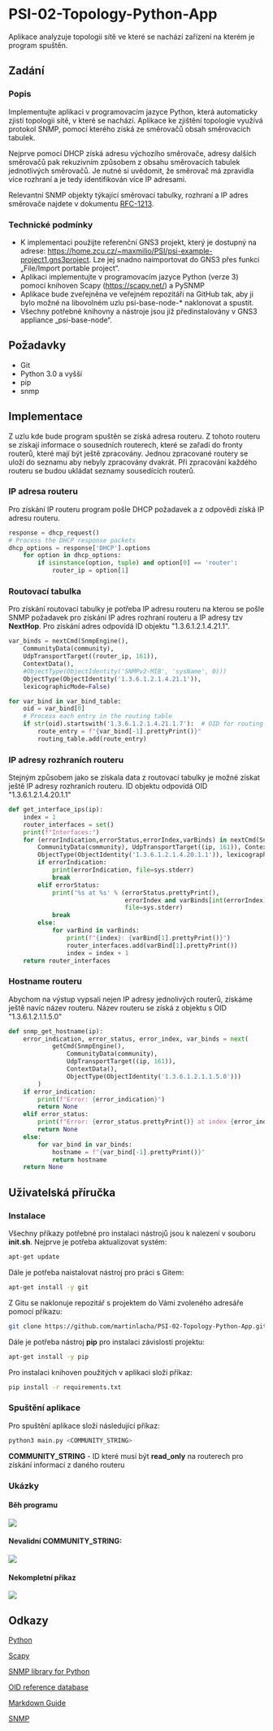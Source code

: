 # PSI-02-Topology-Python-App

Aplikace analyzuje topologii sítě ve které se nachází zařízení na kterém je program spuštěn.

## Zadání
### Popis
Implementujte aplikaci v programovacím jazyce Python, která automaticky zjistí
topologii sítě, v které se nachází. Aplikace ke zjištění topologie využívá protokol
SNMP, pomocí kterého získá ze směrovačů obsah směrovacích tabulek.

Nejprve pomocí DHCP získá adresu výchozího směrovače, adresy dalších směrovačů
pak rekuzivním způsobem z obsahu směrovacích tabulek jednotlivých směrovačů. Je
nutné si uvědomit, že směrovač má zpravidla více rozhraní a je tedy identifikován
více IP adresami.

Relevantní SNMP objekty týkající směrovací tabulky, rozhraní a IP adres směrovače
najdete v dokumentu [RFC-1213](https://bestmonitoringtools.com/mibdb/mibdb_search.php?mib=RFC1213-MIB). 

### Technické podmínky
- K implementaci použijte referenční GNS3 projekt, který je dostupný na
adrese: https://home.zcu.cz/~maxmilio/PSI/psi-example-project1.gns3project. Lze jej snadno naimportovat do GNS3 přes funkci „File/Import
portable project“.
- Aplikaci implementujte v programovacím jazyce Python (verze 3) pomocí
knihoven Scapy (https://scapy.net/) a PySNMP
- Aplikace bude zveřejněna ve veřejném repozitáři na GitHub tak, aby ji bylo
možné na libovolném uzlu psi-base-node-* naklonovat a spustit.
- Všechny potřebné knihovny a nástroje jsou již předinstalovány v GNS3
appliance „psi-base-node“. 

## Požadavky
- Git
- Python 3.0 a vyšší
- pip
- snmp

## Implementace

Z uzlu kde bude program spuštěn se získá adresa routeru. Z tohoto routeru se získají informace o sousedních routerech, které se zařadí do fronty routerů, které mají být ještě zpracovány. Jednou zpracované routery se uloží do seznamu aby nebyly zpracovány dvakrát. Při zpracování každého routeru se budou ukládat seznamy sousedících routerů.

### IP adresa routeru
Pro získání IP routeru program pošle DHCP požadavek a z odpovědi získá IP adresu routeru.

```Python
response = dhcp_request()
# Process the DHCP response packets
dhcp_options = response['DHCP'].options
    for option in dhcp_options:
        if isinstance(option, tuple) and option[0] == 'router':
            router_ip = option[1]
```

### Routovací tabulka
Pro získání routovací tabulky je potřeba IP adresu routeru na kterou se pošle SNMP požadavek pro získání IP adres rozhraní routeru a IP adresy tzv **NextHop**. Pro získání adres odpovídá ID objektu "1.3.6.1.2.1.4.21.1".

```Python
var_binds = nextCmd(SnmpEngine(), 
    CommunityData(community), 
    UdpTransportTarget((router_ip, 161)),
    ContextData(),
    #ObjectType(ObjectIdentity('SNMPv2-MIB', 'sysName', 0)))
    ObjectType(ObjectIdentity('1.3.6.1.2.1.4.21.1')),
    lexicographicMode=False)

for var_bind in var_bind_table:
    oid = var_bind[0]
    # Process each entry in the routing table
    if str(oid).startswith('1.3.6.1.2.1.4.21.1.7'):  # OID for routing table entry
        route_entry = f"{var_bind[-1].prettyPrint()}"
        routing_table.add(route_entry)
```

### IP adresy rozhraních routeru
Stejným způsobem jako se získala data z routovací tabulky je možné získat ještě IP adresy rozhraních routeru. ID objektu odpovídá OID "1.3.6.1.2.1.4.20.1.1"

```Python
def get_interface_ips(ip):
    index = 1
    router_interfaces = set()
    print(f"Interfaces:")
    for (errorIndication,errorStatus,errorIndex,varBinds) in nextCmd(SnmpEngine(),
        CommunityData(community), UdpTransportTarget((ip, 161)), ContextData(),
        ObjectType(ObjectIdentity('1.3.6.1.2.1.4.20.1.1')), lexicographicMode=False):
        if errorIndication:
            print(errorIndication, file=sys.stderr)
            break
        elif errorStatus:
            print('%s at %s' % (errorStatus.prettyPrint(),
                                errorIndex and varBinds[int(errorIndex) - 1][0] or '?'),
                                file=sys.stderr)
            break
        else:
            for varBind in varBinds:
                print(f"{index}: {varBind[1].prettyPrint()}")
                router_interfaces.add(varBind[1].prettyPrint())
                index = index + 1
    return router_interfaces
```

### Hostname routeru
Abychom na výstup vypsali nejen IP adresy jednolivých routerů, získáme ještě navíc název routeru. Název routeru se získá z objektu s OID "1.3.6.1.2.1.1.5.0"

```Python
def snmp_get_hostname(ip):
    error_indication, error_status, error_index, var_binds = next(
            getCmd(SnmpEngine(),
                CommunityData(community),
                UdpTransportTarget((ip, 161)),
                ContextData(),
                ObjectType(ObjectIdentity('1.3.6.1.2.1.1.5.0')))
        )
    if error_indication:
        print(f"Error: {error_indication}")
        return None
    elif error_status:
        print(f"Error: {error_status.prettyPrint()} at index {error_index and var_binds[int(error_index) - 1][0] or '?'}")
        return None
    else:
        for var_bind in var_binds:
            hostname = f"{var_bind[-1].prettyPrint()}"
            return hostname
    return None
```

## Uživatelská příručka
### Instalace
Všechny příkazy potřebné pro instalaci nástrojů jsou k nalezení v souboru **init.sh**.
Nejprve je potřeba aktualizovat systém:

```bash
apt-get update
```

Dále je potřeba naistalovat nástroj pro práci s Gitem:

```bash
apt-get install -y git
```

Z Gitu se naklonuje repozitář s projektem do Vámi zvoleného adresáře pomocí příkazu:

```bash
git clone https://github.com/martinlacha/PSI-02-Topology-Python-App.git
```

Dále je potřeba nástroj **pip** pro instalaci závislostí projektu:

```bash
apt-get install -y pip
```

Pro instalaci knihoven použitých v aplikaci složí příkaz:

```bash
pip install -r requirements.txt
```

### Spuštění aplikace
Pro spuštění aplikace složí následující příkaz:
```bash
python3 main.py <COMMUNITY_STRING>
```
**COMMUNITY_STRING** - ID které musí být **read_only** na routerech pro získání informací z daného routeru

### Ukázky

#### Běh programu
<img src="imgs/test_program.png">

#### Nevalidní COMMUNITY_STRING:
<img src="imgs/unknown_community.png">

#### Nekompletní příkaz
<img src="imgs/wrong_cli_args.png">

## Odkazy
[Python](https://www.python.org/)

[Scapy](https://scapy.net/)

[SNMP library for Python](https://pysnmp.readthedocs.io/en/latest/)

[OID reference database](https://oidref.com/)

[Markdown Guide](https://www.markdownguide.org/getting-started/)

[SNMP](https://cs.wikipedia.org/wiki/Simple_Network_Management_Protocol)

